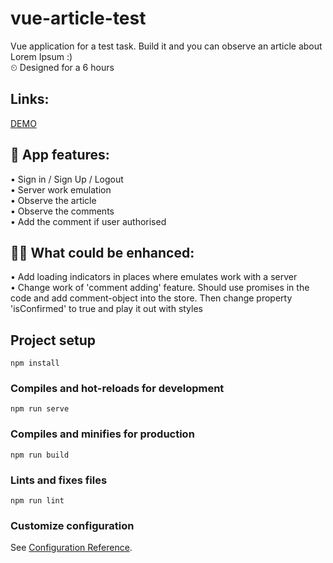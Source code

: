 # vue-article-test

Vue application for a test task. Build it and you can observe an article about Lorem Ipsum :)  
⏲ Designed for a 6 hours

## Links:  
[DEMO](https://vue-article-test.herokuapp.com/)

## 🎪 App features:  
• Sign in / Sign Up / Logout  
• Server work emulation  
• Observe the article  
• Observe the comments  
• Add the comment if user authorised  

## 👨‍🔧 What could be enhanced:
• Add loading indicators in places where emulates work with a server  
• Change work of 'comment adding' feature. Should use promises in the code and add comment-object into the store.
Then change property 'isConfirmed' to true and play it out with styles  

## Project setup
```
npm install
```

### Compiles and hot-reloads for development
```
npm run serve
```

### Compiles and minifies for production
```
npm run build
```

### Lints and fixes files
```
npm run lint
```

### Customize configuration
See [Configuration Reference](https://cli.vuejs.org/config/).

